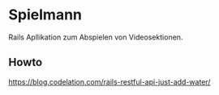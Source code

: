 # Spielmann

Rails Apllikation zum Abspielen von Videosektionen.

## Howto

https://blog.codelation.com/rails-restful-api-just-add-water/
